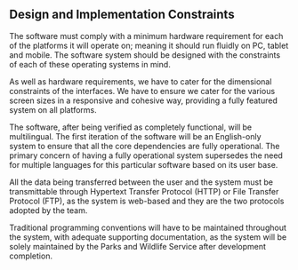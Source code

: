 ## Design and Implementation Constraints

The software must comply with a minimum hardware requirement for each of the platforms it will operate on; meaning it should run fluidly on PC, tablet and mobile. The software system should be designed with the constraints of each of these operating systems in mind.

As well as hardware requirements, we have to cater for the dimensional constraints of the interfaces. We have to ensure we cater for the various screen sizes in a responsive and cohesive way, providing a fully featured system on all platforms.

The software, after being verified as completely functional, will be multilingual. The first iteration of the software will be an English-only system to ensure that all the core dependencies are fully operational. The primary concern of having a fully operational system supersedes the need for multiple languages for this particular software based on its user base.

All the data being transferred between the user and the system must be transmittable through Hypertext Transfer Protocol (HTTP) or File Transfer Protocol (FTP), as the system is web-based and they are the two protocols adopted by the team.

Traditional programming conventions will have to be maintained throughout the system, with adequate supporting documentation, as the system will be solely maintained by the Parks and Wildlife Service after development completion.